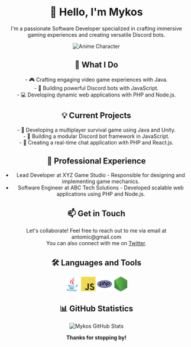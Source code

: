 <!-- Introduction -->
<h1 align="center">👋 Hello, I'm Mykos</h1>
<p align="center">
  I'm a passionate Software Developer specialized in crafting immersive gaming experiences and creating versatile Discord bots.
</p>

<!-- Anime Character -->
<p align="center">
  <img src="https://media.giphy.com/media/Vcz0N6hhiT03w/giphy.gif" alt="Anime Character" width="150" height="150">
</p>

<!-- Main Sections -->
<h2 align="center">🚀 What I Do</h2>
<p align="center">
  - 🎮 Crafting engaging video game experiences with Java.<br/>
  - 🤖 Building powerful Discord bots with JavaScript.<br/>
  - 💻 Developing dynamic web applications with PHP and Node.js.
</p>

<h2 align="center">💡 Current Projects</h2>
<p align="center">
  - 🌟 Developing a multiplayer survival game using Java and Unity.<br/>
  - 🤖 Building a modular Discord bot framework in JavaScript.<br/>
  - 🚀 Creating a real-time chat application with PHP and React.js.
</p>

<!-- Professional Experience -->
<h2 align="center">💼 Professional Experience</h2>
<ul align="center">
  <li>Lead Developer at XYZ Game Studio - Responsible for designing and implementing game mechanics.</li>
  <li>Software Engineer at ABC Tech Solutions - Developed scalable web applications using PHP and Node.js.</li>
</ul>

<!-- Contact and Social Media -->
<h2 align="center">📫 Get in Touch</h2>
<p align="center">
  Let's collaborate! Feel free to reach out to me via email at antomic@gmail.com<br/>
  You can also connect with me on <a href="https://twitter.com/Booqtecca">Twitter</a>.
</p>

<!-- Languages and Tools -->
<h2 align="center">🛠️ Languages and Tools</h2>
<p align="center">
  <img src="https://raw.githubusercontent.com/devicons/devicon/master/icons/java/java-original.svg" alt="Java" width="40" height="40"/>
  <img src="https://raw.githubusercontent.com/devicons/devicon/master/icons/javascript/javascript-original.svg" alt="JavaScript" width="40" height="40"/>
  <img src="https://raw.githubusercontent.com/devicons/devicon/master/icons/php/php-original.svg" alt="PHP" width="40" height="40"/>
  <img src="https://raw.githubusercontent.com/devicons/devicon/master/icons/nodejs/nodejs-original.svg" alt="Node.js" width="40" height="40"/>
</p>

<!-- GitHub Stats -->
<h2 align="center">📊 GitHub Statistics</h2>
<p align="center">
  <img src="https://github-readme-stats.vercel.app/api?username=booqtecca&show_icons=true&theme=gotham" alt="Mykos GitHub Stats"/>
</p>

<!-- Footer -->
<p align="center">
  <strong>Thanks for stopping by!</strong>
</p>
